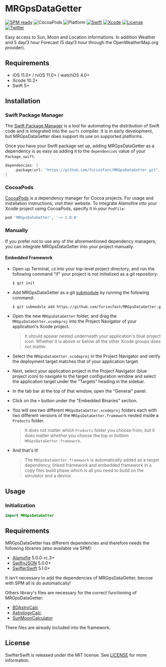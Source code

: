 # MRGpsDataGetter

[![SPM ready](https://img.shields.io/badge/SPM-ready-orange.svg)](https://swift.org/package-manager/)
![CocoaPods](https://img.shields.io/cocoapods/v/MRGpsDataGetter.svg)
![Platform](https://img.shields.io/badge/platforms-iOS%2011.0%20%7C%20tvOS%2011.0%20%7C%20watchOS%204.0-F28D00.svg)
[![Swift](https://img.shields.io/badge/Swift-5.0-orange.svg)](https://swift.org)
[![Xcode](https://img.shields.io/badge/Xcode-11.2-blue.svg)](https://developer.apple.com/xcode)
[![License](https://img.shields.io/cocoapods/l/Pastel.svg?style=flat)](https://github.com/furiosFast/MRGpsDataGetter/blob/master/LICENSE)
[![Twitter](https://img.shields.io/badge/twitter-@FastDevsProject-blue.svg?style=flat)](https://twitter.com/FastDevsProject)

Easy access to Sun, Moon and Location informations. In addition Weather and 5 day/3 hour Forecast (5 day/3 hour through the OpenWeatherMap.org provider).

## Requirements

- iOS 11.0+ / tvOS 11.0+ / watchOS 4.0+
- Xcode 10.2+
- Swift 5+

## Installation

### Swift Package Manager

The [Swift Package Manager](https://swift.org/package-manager/) is a tool for automating the distribution of Swift code and is integrated into the `swift` compiler. It is in early development, but MRGpsDataGetter does support its use on supported platforms.

Once you have your Swift package set up, adding MRGpsDataGetter as a dependency is as easy as adding it to the `dependencies` value of your `Package.swift`.

```swift
dependencies: [
    .package(url: "https://github.com/furiosFast/MRGpsDataGetter.git", from: "1.0.0")
]
```

### CocoaPods

[CocoaPods](https://cocoapods.org) is a dependency manager for Cocoa projects. For usage and installation instructions, visit their website. To integrate Alamofire into your Xcode project using CocoaPods, specify it in your `Podfile`:

```ruby
pod 'MRGpsDataGetter', '~> 1.0.0'
```

### Manually

If you prefer not to use any of the aforementioned dependency managers, you can integrate MRGpsDataGetter into your project manually.

#### Embedded Framework

- Open up Terminal, `cd` into your top-level project directory, and run the following command "if" your project is not initialized as a git repository:

  ```bash
  $ git init
  ```

- Add MRGpsDataGetter as a git [submodule](https://git-scm.com/docs/git-submodule) by running the following command:

  ```bash
  $ git submodule add https://github.com/furiosfast/MRGpsDataGetter.git
  ```

- Open the new `MRGpsDataGetter` folder, and drag the `MRGpsDataGetter.xcodeproj` into the Project Navigator of your application's Xcode project.

    > It should appear nested underneath your application's blue project icon. Whether it is above or below all the other Xcode groups does not matter.

- Select the `MRGpsDataGetter.xcodeproj` in the Project Navigator and verify the deployment target matches that of your application target.
- Next, select your application project in the Project Navigator (blue project icon) to navigate to the target configuration window and select the application target under the "Targets" heading in the sidebar.
- In the tab bar at the top of that window, open the "General" panel.
- Click on the `+` button under the "Embedded Binaries" section.
- You will see two different `MRGpsDataGetter.xcodeproj` folders each with two different versions of the `MRGpsDataGetter.framework` nested inside a `Products` folder.

    > It does not matter which `Products` folder you choose from, but it does matter whether you choose the top or bottom `MRGpsDataGetter.framework`.

- And that's it!

  > The `MRGpsDataGetter.framework` is automatically added as a target dependency, linked framework and embedded framework in a copy files build phase which is all you need to build on the simulator and a device.

## Usage

### Initialization

```swift
import MRGpsDataGetter
```

## Requirements

MRGpsDataGetter has different dependencies and therefore needs the following libraries (also available via SPM):
- [Alamofie](https://github.com/Alamofire/Alamofire) 5.0.0-rc.3+
- [SwiftyJSON](https://github.com/SwiftyJSON/SwiftyJSON) 5.0.0+
- [SwifterSwift](https://github.com/SwifterSwift/SwifterSwift) 5.1.0+

It isn't necessary to add the dependencies of MRGpsDataGetter, becose with SPM all is do automatically!

Others library's files are necessary for the correct functioning of MRGpsDataGetter:
- [BDAstroCalc](https://github.com/braindrizzlestudio/BDAstroCalc)
- [AstrologyCalc](https://github.com/emvakar/AstrologyCalc)
- [SunMoonCalculator](https://github.com/kanchudeep/SunMoonCalculator)

There files are already included into the framework.

## License

SwifterSwift is released under the MIT license. See [LICENSE](https://github.com/furiosFast/MRGpsDataGetter/blob/master/LICENSE) for more information.
